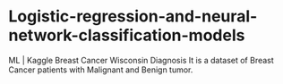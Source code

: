 # Logistic-regression-and-neural-network-classification-models
ML | Kaggle Breast Cancer Wisconsin Diagnosis
It is a dataset of Breast Cancer patients with Malignant and Benign tumor. 
